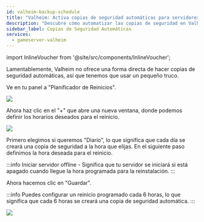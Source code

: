 ```yaml
---
id: valheim-backup-schedule
title: "Valheim: Activa copias de seguridad automáticas para servidores"
description: "Descubre cómo automatizar las copias de seguridad en Valheim mediante reinicios programados para una protección de datos confiable y gestión del servidor → Aprende más ahora"
sidebar_label: Copias de Seguridad Automáticas
services:
  - gameserver-valheim
---
```


import InlineVoucher from '@site/src/components/InlineVoucher';

<InlineVoucher />

Lamentablemente, Valheim no ofrece una forma directa de hacer copias de seguridad automáticas, así que tenemos que usar un pequeño truco.

Ve en tu panel a "Planificador de Reinicios".

![](https://screensaver01.zap-hosting.com/index.php/s/FspW5eG7XJNqE4k/preview)

Ahora haz clic en el "+" que abre una nueva ventana, donde podemos definir los horarios deseados para el reinicio.

![](https://screensaver01.zap-hosting.com/index.php/s/me5tSbwc8YWT7me/preview)

Primero elegimos si queremos "Diario", lo que significa que cada día se creará una copia de seguridad a la hora que elijas.
En el siguiente paso definimos la hora deseada para el reinicio.

:::info
Iniciar servidor offline - Significa que tu servidor se iniciará si está apagado cuando llegue la hora programada para la reinstalación.
:::

Ahora hacemos clic en "Guardar".

:::info
Puedes configurar un reinicio programado cada 6 horas, lo que significa que cada 6 horas se creará una copia de seguridad automática.
:::

![](https://screensaver01.zap-hosting.com/index.php/s/rFPWnSH7EkHxoN9/preview)

<InlineVoucher />
